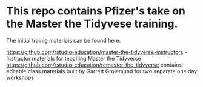 # This repo contains Pfizer's take on the Master the Tidyvese training. 
The initial trainig materials can be found here:

https://github.com/rstudio-education/master-the-tidyverse-instructors - Instructor materials for teaching Master the Tidyverse 
https://github.com/rstudio-education/remaster-the-tidyverse contains editable class materials built by Garrett Grolemund for two separate one day workshops
